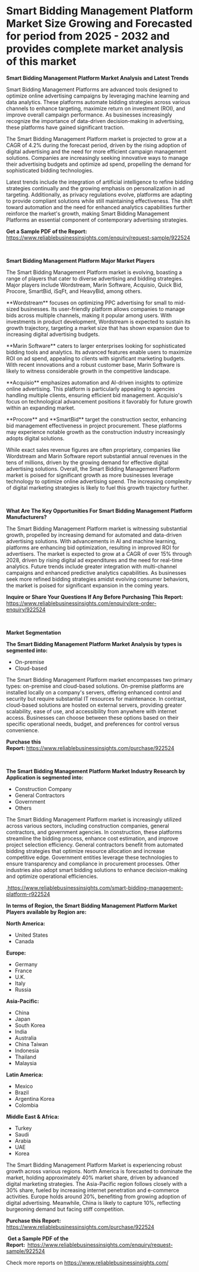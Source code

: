 <p><h1>Smart Bidding Management Platform Market Size Growing and Forecasted for period from 2025 - 2032 and provides complete market analysis of this market</h1></p><p><strong>Smart Bidding Management Platform Market Analysis and Latest Trends</strong></p>
<p><p>Smart Bidding Management Platforms are advanced tools designed to optimize online advertising campaigns by leveraging machine learning and data analytics. These platforms automate bidding strategies across various channels to enhance targeting, maximize return on investment (ROI), and improve overall campaign performance. As businesses increasingly recognize the importance of data-driven decision-making in advertising, these platforms have gained significant traction.</p><p>The Smart Bidding Management Platform market is projected to grow at a CAGR of 4.2% during the forecast period, driven by the rising adoption of digital advertising and the need for more efficient campaign management solutions. Companies are increasingly seeking innovative ways to manage their advertising budgets and optimize ad spend, propelling the demand for sophisticated bidding technologies. </p><p>Latest trends include the integration of artificial intelligence to refine bidding strategies continually and the growing emphasis on personalization in ad targeting. Additionally, as privacy regulations evolve, platforms are adapting to provide compliant solutions while still maintaining effectiveness. The shift toward automation and the need for enhanced analytics capabilities further reinforce the market's growth, making Smart Bidding Management Platforms an essential component of contemporary advertising strategies.</p></p>
<p><strong>Get a Sample PDF of the Report:&nbsp;</strong> <a href="https://www.reliablebusinessinsights.com/enquiry/request-sample/922524?utm_campaign=2242&utm_medium=2&utm_source=Github&utm_content=ia&utm_term=07032025&utm_id=smart-bidding-management-platform">https://www.reliablebusinessinsights.com/enquiry/request-sample/922524</a></p>
<p>&nbsp;</p>
<p><strong>Smart Bidding Management Platform Major Market Players</strong></p>
<p><p>The Smart Bidding Management Platform market is evolving, boasting a range of players that cater to diverse advertising and bidding strategies. Major players include Wordstream, Marin Software, Acquisio, Quick Bid, Procore, SmartBid, iSqFt, and HeavyBid, among others.</p><p>**Wordstream** focuses on optimizing PPC advertising for small to mid-sized businesses. Its user-friendly platform allows companies to manage bids across multiple channels, making it popular among users. With investments in product development, Wordstream is expected to sustain its growth trajectory, targeting a market size that has shown expansion due to increasing digital advertising budgets.</p><p>**Marin Software** caters to larger enterprises looking for sophisticated bidding tools and analytics. Its advanced features enable users to maximize ROI on ad spend, appealing to clients with significant marketing budgets. With recent innovations and a robust customer base, Marin Software is likely to witness considerable growth in the competitive landscape.</p><p>**Acquisio** emphasizes automation and AI-driven insights to optimize online advertising. This platform is particularly appealing to agencies handling multiple clients, ensuring efficient bid management. Acquisio's focus on technological advancement positions it favorably for future growth within an expanding market.</p><p>**Procore** and **SmartBid** target the construction sector, enhancing bid management effectiveness in project procurement. These platforms may experience notable growth as the construction industry increasingly adopts digital solutions.</p><p>While exact sales revenue figures are often proprietary, companies like Wordstream and Marin Software report substantial annual revenues in the tens of millions, driven by the growing demand for effective digital advertising solutions. Overall, the Smart Bidding Management Platform market is poised for significant growth as more businesses leverage technology to optimize online advertising spend. The increasing complexity of digital marketing strategies is likely to fuel this growth trajectory further.</p></p>
<p>&nbsp;</p>
<p><strong>What Are The Key Opportunities For Smart Bidding Management Platform Manufacturers?</strong></p>
<p><p>The Smart Bidding Management Platform market is witnessing substantial growth, propelled by increasing demand for automated and data-driven advertising solutions. With advancements in AI and machine learning, platforms are enhancing bid optimization, resulting in improved ROI for advertisers. The market is expected to grow at a CAGR of over 15% through 2028, driven by rising digital ad expenditures and the need for real-time analytics. Future trends include greater integration with multi-channel campaigns and enhanced predictive analytics capabilities. As businesses seek more refined bidding strategies amidst evolving consumer behaviors, the market is poised for significant expansion in the coming years.</p></p>
<p><strong>Inquire or Share Your Questions If Any Before Purchasing This Report:</strong> <a href="https://www.reliablebusinessinsights.com/enquiry/pre-order-enquiry/922524?utm_campaign=2242&utm_medium=2&utm_source=Github&utm_content=ia&utm_term=07032025&utm_id=smart-bidding-management-platform">https://www.reliablebusinessinsights.com/enquiry/pre-order-enquiry/922524</a></p>
<p>&nbsp;</p>
<p><strong>Market Segmentation</strong></p>
<p><strong>The Smart Bidding Management Platform Market Analysis by types is segmented into:</strong></p>
<p><ul><li>On-premise</li><li>Cloud-based</li></ul></p>
<p><p>The Smart Bidding Management Platform market encompasses two primary types: on-premise and cloud-based solutions. On-premise platforms are installed locally on a company's servers, offering enhanced control and security but require substantial IT resources for maintenance. In contrast, cloud-based solutions are hosted on external servers, providing greater scalability, ease of use, and accessibility from anywhere with internet access. Businesses can choose between these options based on their specific operational needs, budget, and preferences for control versus convenience.</p></p>
<p><strong>Purchase this Report:&nbsp;</strong><a href="https://www.reliablebusinessinsights.com/purchase/922524?utm_campaign=2242&utm_medium=2&utm_source=Github&utm_content=ia&utm_term=07032025&utm_id=smart-bidding-management-platform">https://www.reliablebusinessinsights.com/purchase/922524</a></p>
<p>&nbsp;</p>
<p><strong>The Smart Bidding Management Platform Market Industry Research by Application is segmented into:</strong></p>
<p><ul><li>Construction Company</li><li>General Contractors</li><li>Government</li><li>Others</li></ul></p>
<p><p>The Smart Bidding Management Platform market is increasingly utilized across various sectors, including construction companies, general contractors, and government agencies. In construction, these platforms streamline the bidding process, enhance cost estimation, and improve project selection efficiency. General contractors benefit from automated bidding strategies that optimize resource allocation and increase competitive edge. Government entities leverage these technologies to ensure transparency and compliance in procurement processes. Other industries also adopt smart bidding solutions to enhance decision-making and optimize operational efficiencies.</p></p>
<p><a href="https://www.reliablebusinessinsights.com/smart-bidding-management-platform-r922524?utm_campaign=2242&utm_medium=2&utm_source=Github&utm_content=ia&utm_term=07032025&utm_id=smart-bidding-management-platform">&nbsp;https://www.reliablebusinessinsights.com/smart-bidding-management-platform-r922524</a></p>
<p><strong>In terms of Region, the Smart Bidding Management Platform Market Players available by Region are:</strong></p>
<p>
    <p> <strong> North America: </strong>
        <ul>
            <li>United States</li>
            <li>Canada</li>
        </ul>
        </p> 
    <p> <strong> Europe: </strong>
        <ul>
            <li>Germany</li>
            <li>France</li>
            <li>U.K.</li>
            <li>Italy</li>
            <li>Russia</li>
        </ul>
        </p> 
    <p> <strong> Asia-Pacific: </strong>
        <ul>
            <li>China</li>
            <li>Japan</li>
            <li>South Korea</li>
            <li>India</li>
            <li>Australia</li>
            <li>China Taiwan</li>
            <li>Indonesia</li>
            <li>Thailand</li>
            <li>Malaysia</li>
        </ul>
        </p> 
    <p> <strong> Latin America: </strong>
        <ul>
            <li>Mexico</li>
            <li>Brazil</li>
            <li>Argentina Korea</li>
            <li>Colombia</li>
        </ul>
        </p> 
    <p> <strong> Middle East & Africa: </strong>
        <ul>
            <li>Turkey</li>
            <li>Saudi</li>
            <li>Arabia</li>
            <li>UAE</li>
            <li>Korea</li>
        </ul>
    </p>
    </p>
<p><p>The Smart Bidding Management Platform Market is experiencing robust growth across various regions. North America is forecasted to dominate the market, holding approximately 40% market share, driven by advanced digital marketing strategies. The Asia-Pacific region follows closely with a 30% share, fueled by increasing internet penetration and e-commerce activities. Europe holds around 20%, benefiting from growing adoption of digital advertising. Meanwhile, China is likely to capture 10%, reflecting burgeoning demand but facing stiff competition.</p></p>
<p><strong>Purchase this Report: </strong><a href="https://www.reliablebusinessinsights.com/purchase/922524?utm_campaign=2242&utm_medium=2&utm_source=Github&utm_content=ia&utm_term=07032025&utm_id=smart-bidding-management-platform">https://www.reliablebusinessinsights.com/purchase/922524</a></p>
<p>&nbsp;<strong>Get a Sample PDF of the Report:&nbsp;&nbsp;</strong><a href="https://www.reliablebusinessinsights.com/enquiry/request-sample/922524?utm_campaign=2242&utm_medium=2&utm_source=Github&utm_content=ia&utm_term=07032025&utm_id=smart-bidding-management-platform">https://www.reliablebusinessinsights.com/enquiry/request-sample/922524</a></p>
<p><strong></strong></p>
<p>Check more reports on <a href="https://www.reliablebusinessinsights.com/?utm_campaign=2242&utm_medium=2&utm_source=Github&utm_content=ia&utm_term=07032025&utm_id=smart-bidding-management-platform">https://www.reliablebusinessinsights.com/</a></p>